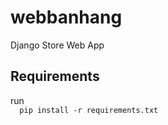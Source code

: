 # webbanhang
 
 Django Store Web App

<h2>Requirements</h2>
<p> run
<code>
  pip install -r requirements.txt
</code> 
</p>
